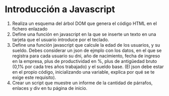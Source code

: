 # Introducción a Javascript
1. Realiza un esquema del árbol DOM que genera el código HTML en el fichero enlazado
2. Define una función en javascript en la que se inserte un texto en una tarjeta que el usuario introduce por el teclado.
3. Define una función javascript que calcule la edad de los usuarios, y su sueldo. Debes considerar un json de ejmplo con los datos, en el que se registra para cada usuario su dni, año de nacimiento, fecha de ingreso en la empresa, plus de productividad en %, plus de antigüedad bruto (0,1% por cada tres años trabajado) y el sueldo base. (El json debe estar en el propio código, inicializando una variable, explica por qué se te exige este requisito).
4. Crear un script que muestre un informe de la cantidad de párrafos, enlaces y div en tu página de inicio.
